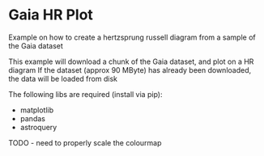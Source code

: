 # Gaia HR Plot
Example on how to create a hertzsprung russell diagram from a sample of the Gaia dataset 

This example will download a chunk of the Gaia dataset, and plot on a HR diagram
If the dataset (approx 90 MByte) has already been downloaded, the data will be loaded from disk

The following libs are required (install via pip):
- matplotlib
- pandas
- astroquery

TODO - need to properly scale the colourmap
